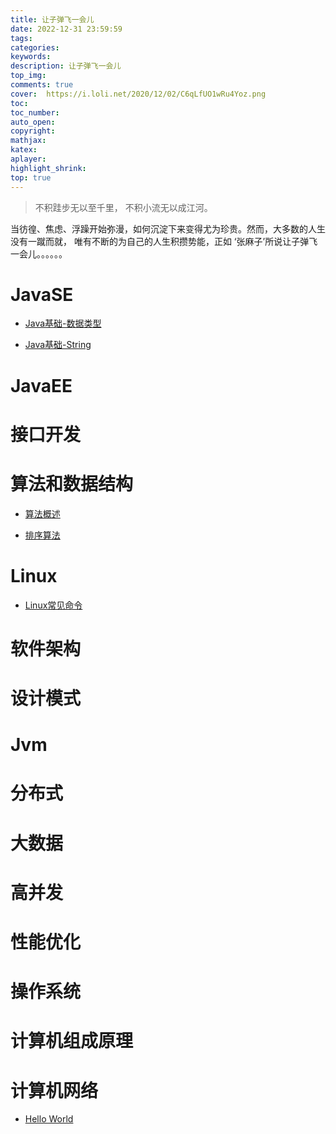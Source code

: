 ```yaml
---
title: 让子弹飞一会儿
date: 2022-12-31 23:59:59
tags:
categories:
keywords:
description: 让子弹飞一会儿
top_img:
comments: true
cover:  https://i.loli.net/2020/12/02/C6qLfUO1wRu4Yoz.png
toc:
toc_number:
auto_open:
copyright:
mathjax:
katex:
aplayer:
highlight_shrink:
top: true
---
```


>不积跬步无以至千里，
>不积小流无以成江河。

当彷徨、焦虑、浮躁开始弥漫，如何沉淀下来变得尤为珍贵。然而，大多数的人生没有一蹴而就，
唯有不断的为自己的人生积攒势能，正如 ‘张麻子’所说让子弹飞一会儿。。。。。。

# JavaSE

+ [Java基础-数据类型](https://leeebean.github.io/leebean.github.io/2020/03/01/Java%E5%9F%BA%E7%A1%80-%E6%95%B0%E6%8D%AE%E7%B1%BB%E5%9E%8B/)

+ [Java基础-String](https://leeebean.github.io/leebean.github.io/2020/03/10/Java%E5%9F%BA%E7%A1%80-String/)

# JavaEE

# 接口开发

# 算法和数据结构

+ [算法概述](https://leeebean.github.io/leebean.github.io/2020/02/24/%E7%AE%97%E6%B3%95%E6%A6%82%E8%BF%B0/)

+ [排序算法](https://leeebean.github.io/leebean.github.io/2020/02/25/%E6%8E%92%E5%BA%8F%E7%AE%97%E6%B3%95/)

# Linux

+ [Linux常见命令](https://leeebean.github.io/leebean.github.io/2020/03/11/Linux%E5%B8%B8%E8%A7%81%E5%91%BD%E4%BB%A4/)

# 软件架构

# 设计模式

# Jvm

# 分布式

# 大数据

# 高并发

# 性能优化

# 操作系统

# 计算机组成原理

# 计算机网络

+ [Hello World](https://leeebean.github.io/leebean.github.io/2020/02/18/hello-world/)






